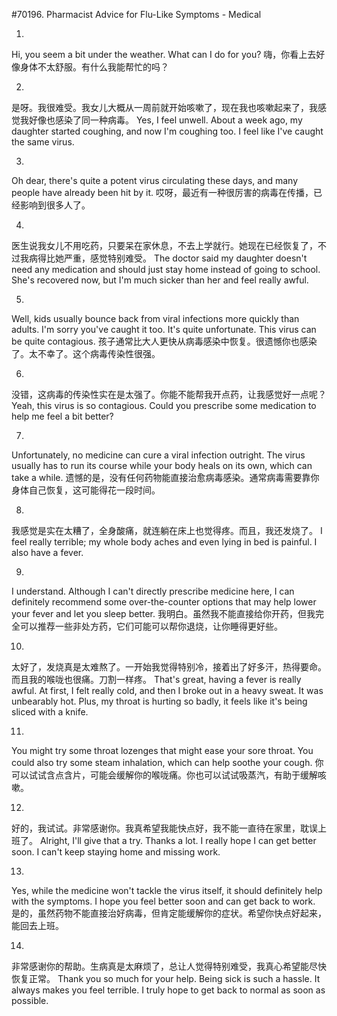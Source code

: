 #70196. Pharmacist Advice for Flu-Like Symptoms - Medical

1.
Hi, you seem a bit under the weather. What can I do for you?
嗨，你看上去好像身体不太舒服。有什么我能帮忙的吗？

2.
是呀。我很难受。我女儿大概从一周前就开始咳嗽了，现在我也咳嗽起来了，我感觉我好像也感染了同一种病毒。
Yes, I feel unwell. About a week ago, my daughter started coughing, and now I'm coughing too. I feel like I've caught the same virus.

3.
Oh dear, there's quite a potent virus circulating these days, and many people have already been hit by it.
哎呀，最近有一种很厉害的病毒在传播，已经影响到很多人了。

4.
医生说我女儿不用吃药，只要呆在家休息，不去上学就行。她现在已经恢复了，不过我病得比她严重，感觉特别难受。
The doctor said my daughter doesn't need any medication and should just stay home instead of going to school. She's recovered now, but I'm much sicker than her and feel really awful.

5.
Well, kids usually bounce back from viral infections more quickly than adults. I'm sorry you've caught it too. It's quite unfortunate. This virus can be quite contagious.
孩子通常比大人更快从病毒感染中恢复。很遗憾你也感染了。太不幸了。这个病毒传染性很强。

6.
没错，这病毒的传染性实在是太强了。你能不能帮我开点药，让我感觉好一点呢？
Yeah, this virus is so contagious. Could you prescribe some medication to help me feel a bit better?

7.
Unfortunately, no medicine can cure a viral infection outright. The virus usually has to run its course while your body heals on its own, which can take a while.
遗憾的是，没有任何药物能直接治愈病毒感染。通常病毒需要靠你身体自己恢复，这可能得花一段时间。

8.
我感觉是实在太糟了，全身酸痛，就连躺在床上也觉得疼。而且，我还发烧了。
I feel really terrible; my whole body aches and even lying in bed is painful. I also have a fever.

9.
I understand. Although I can't directly prescribe medicine here, I can definitely recommend some over-the-counter options that may help lower your fever and let you sleep better.
我明白。虽然我不能直接给你开药，但我完全可以推荐一些非处方药，它们可能可以帮你退烧，让你睡得更好些。

10.
太好了，发烧真是太难熬了。一开始我觉得特别冷，接着出了好多汗，热得要命。而且我的喉咙也很痛。刀割一样疼。
That's great, having a fever is really awful. At first, I felt really cold, and then I broke out in a heavy sweat. It was unbearably hot. Plus, my throat is hurting so badly, it feels like it's being sliced with a knife.

11.
You might try some throat lozenges that might ease your sore throat. You could also try some steam inhalation, which can help soothe your cough.
你可以试试含点含片，可能会缓解你的喉咙痛。你也可以试试吸蒸汽，有助于缓解咳嗽。

12.
好的，我试试。非常感谢你。我真希望我能快点好，我不能一直待在家里，耽误上班了。
Alright, I'll give that a try. Thanks a lot. I really hope I can get better soon. I can't keep staying home and missing work.

13.
Yes, while the medicine won't tackle the virus itself, it should definitely help with the symptoms. I hope you feel better soon and can get back to work.
是的，虽然药物不能直接治好病毒，但肯定能缓解你的症状。希望你快点好起来，能回去上班。

14.
非常感谢你的帮助。生病真是太麻烦了，总让人觉得特别难受，我真心希望能尽快恢复正常。
Thank you so much for your help. Being sick is such a hassle. It always makes you feel terrible. I truly hope to get back to normal as soon as possible.